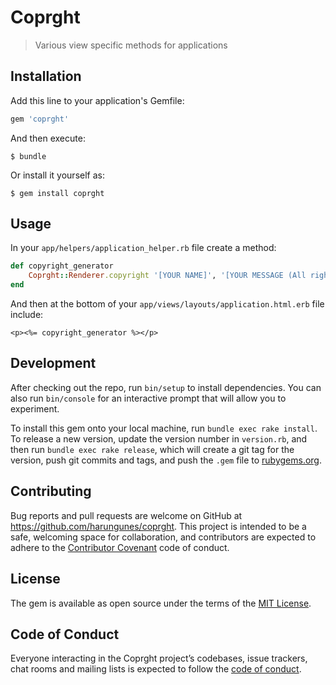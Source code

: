 # Coprght

> Various view specific methods for applications

## Installation

Add this line to your application's Gemfile:

```ruby
gem 'coprght'
```

And then execute:

    $ bundle

Or install it yourself as:

    $ gem install coprght

## Usage

In your `app/helpers/application_helper.rb` file create a method:

```ruby
def copyright_generator
	Coprght::Renderer.copyright '[YOUR NAME]', '[YOUR MESSAGE (All rights reserved)]'
end
```

And then at the bottom of your `app/views/layouts/application.html.erb` file include:


`<p><%= copyright_generator %></p>`


## Development

After checking out the repo, run `bin/setup` to install dependencies. You can also run `bin/console` for an interactive prompt that will allow you to experiment.

To install this gem onto your local machine, run `bundle exec rake install`. To release a new version, update the version number in `version.rb`, and then run `bundle exec rake release`, which will create a git tag for the version, push git commits and tags, and push the `.gem` file to [rubygems.org](https://rubygems.org).

## Contributing

Bug reports and pull requests are welcome on GitHub at https://github.com/harungunes/coprght. This project is intended to be a safe, welcoming space for collaboration, and contributors are expected to adhere to the [Contributor Covenant](http://contributor-covenant.org) code of conduct.

## License

The gem is available as open source under the terms of the [MIT License](https://opensource.org/licenses/MIT).

## Code of Conduct

Everyone interacting in the Coprght project’s codebases, issue trackers, chat rooms and mailing lists is expected to follow the [code of conduct](https://github.com/[USERNAME]/coprght/blob/master/CODE_OF_CONDUCT.md).
